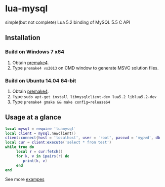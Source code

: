 lua-mysql
===============

simple(but not complete) Lua 5.2 binding of MySQL 5.5 C API

## Installation

### Build on Windows 7 x64

1. Obtain [premake4](http://industriousone.com/premake/download).
2. Type `premake4 vs2013` on CMD window to generate MSVC solution files.

### Build on Ubuntu 14.04 64-bit

1. Obtain [premake4](http://industriousone.com/premake/download).
2. Type `sudo apt-get install libmysqlclient-dev lua5.2 liblua5.2-dev`
3. Type `premake4 gmake && make config=release64`


## Usage at a glance

~~~~~~~~~~lua
local mysql = require 'luamysql'
local client = mysql.newclient()
client:connect{host = 'localhost', user = 'root', passwd = 'mypwd', db = 'test'}
local cur = client:execute('select * from test')
while true do
     local r = cur:fetch()
     for k, v in ipairs(r) do
        print(k, v)
     end
end
~~~~~~~~~~

See more [exampes](https://github.com/ichenq/lua-mysql/tree/master/test)

